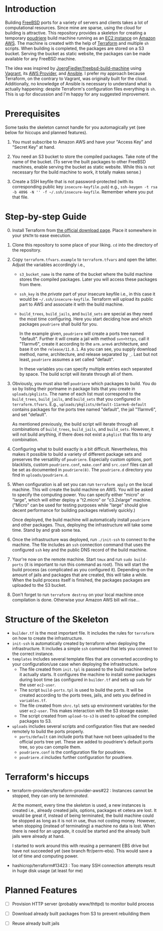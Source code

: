 # Introduction

Building [FreeBSD][4] ports for a variety of servers and clients takes
a lot of computational resources. Since mine are sparse, using the cloud
for building is attractive. This repository provides a skeleton for
creating a temporary [poudriere][1] build machine running as an [EC2
instance][2] on [Amazon AWS][3]. The machine is created with the help of
[Terraform][7] and multiple `sh` scripts. When building is completed, the
packages are stored on a S3 bucket. Serving the bucket as static website,
the packages can be made available for any FreeBSD machine.

The idea was inspired by [JoergFiedler/freebsd-build-machine][5] using
[Vagrant][6], its [AWS Provider][9], and [Ansible][10]. I prefer my
approach because Terraform, on the contrary to Vagrant, was originally
built for the cloud. Additionally, no knowledge of Ansible is necessary to
understand what is actually happening: despite Terraform's configuration
files everything is `sh`. This is up for discussion and I'm happy for any
suggested improvement.

# Prerequisites

Some tasks the skeleton cannot handle for you automagically yet (see below
for hiccups and planned features).

1. You must subscribe to Amazon AWS and have your "Access Key" and "Secret
   Key" at hand.

2. You need an S3 bucket to store the compiled packages. Take note of the
   name of the bucket. (To serve the built packages to other FreeBSD
   machines, enable serving the bucket as static website. While this is
   not necessary for the build machine to work, it totally makes sense.)

3. Create a SSH keyfile that is not password-protected (with its
   corresponding public key `insecure-keyfile.pub`) e.g., `ssh-keygen -t
   rsa -b 4096 -N '' -f ~/.ssh/insecure-keyfile`. Remember where you put
   that file.

# Step-by-step Guide

0. Install Terraform from [the official download page][8]. Place it
   somewhere in your `$PATH` to ease execution.

1. Clone this repository to some place of your liking. `cd` into the
   directory of the repository.

2. Copy `terraform.tfvars.example` to `terraform.tfvars` and open the
   latter. Adjust the variables accordingly i.e.,

   - `s3_bucket_name` is the name of the bucket where the build machine
     stores the compiled packages. Later you will access these packages
     from there.

   - `ssh_key` is the *private* part of your insecure keyfile i.e., in
     this case it would be `~/.ssh/insecure-keyfile`. Terraform will
     upload its public part to AWS and associate it with the build
     machine.

   - `build_trees`, `build_jails`, and `build_sets` are special as they
     need the most time configuring. Here you start deciding how and which
     packages `poudriere` shall build for you.

     In the example given, `poudriere` will create a ports tree named
     "default". Further it will create a jail with method `svn+https`,
     call it "11armv6", create it according to the `arm.armv6`
     architecture, and base it on the `release/11.0.1`. As you can see,
     you supply download method, name, architecture, and release separated
     by `_`. Last but not least, `poudriere` assumes a set called "default".

     In these variables you can specify multiple entries each separated by
     space. The build script will iterate through all of them.

3. Obviously, you must also tell `poudriere` which packages to build. You
   do so by listing their portname in package lists that you create in
   `uploads/pkglists`. The name of each list must correspond to the
   `build_trees`, `build_jails`, and `build_sets` that you configured in
   `terraform.tfvars`. E.g., `uploads/pkglists/default-11armv6-default`
   contains packages for the ports tree named "default", the jail
   "11armv6", and set "default".

   As mentioned previously, the build script will iterate through all
   combinations of `build_trees`, `build_jails`, and `build_sets`.
   However, it will not build anything, if there does not exist
   a `pkglist` that fits to any combination.

4. Configuring what to build exactly is a bit difficult. Nevertheless,
   this makes it possible to build a variety of different package sets and
   preserves the versatility of `poudriere`. Especially custom options,
   port blacklists, custom `poudriere.conf`, `make.conf` and `src.conf`
   files can all be set as documented in `poudriere(8)`. The `poudriere.d`
   directory you find in `uploads/poudriere.d`.

5. When configuration is all set you can run `terraform apply` on the
   local machine. This will create the build machine on AWS. You will be
   asked to specify the  computing power. You can specify either "micro"
   or "large", which will either deploy a "t2.micro" or "c3.2xlarge"
   machine. ("Micro" can be used for testing purposes while "large" should
   give decent performance for building packages relatively quickly.)
   
   Once deployed, the build machine will automatically install `poudriere`
   and other packages. Thus, deploying the infrastructure will take some
   time. Stand by and grab some tea.

6. Once the infrastructure was deployed, run `./init-ssh` to connect to
   the machine. The file includes an `ssh` connection command that uses
   the configured `ssh` key and the public DNS record of the build
   machine.

7. Your're now on the remote machine. Start `tmux` and run `sudo
   build-ports` (it is important to run this command as root). This will
   start the build process (as complicated as you configured it).
   Depending on the amount of jails and packages that are created, this
   will take a while. When the build process itself is finished, the
   packages packages are uploaded to the S3 bucket.

8. Don't forget to run `terraform destroy` on your local machine once
   compilation is done. Otherwise your Amazon AWS bill will rise...

# Structure of the Skeleton

- `builder.tf` is the most important file. It includes the rules for
  `terraform` on how to create the infrastructure.
- `init-ssh` is automatically created by terraform when deploying the
  infrastructure. It includes a simple `ssh` command that lets you connect
  to the correct instance.
- `templates` includes several template files that are converted according
  to your configuration/use case when deploying the infrastructure.
    - The file created from `init.tpl` is passed to the build machine
      before it actually starts. It configures the machine to install some
      packages during boot time (as configured in `builder.tf` and sets up
      `sudo` for the user `ec2-user`.
    - The script `build-ports.tpl` is used to build the ports. It will be
      created according to the ports trees, jails, and sets you defined in
      `variables.tf`.
    - The file created from `shrc.tpl` sets up environment variables for
      the user `ec2-user`. This makes interaction with the S3 storage
      easier.
    - The script created from `upload-to-s3` is used to upload the
      compiled packages to S3.
- `uploads` includes several scripts and configuration files that are
  needed remotely to build the ports properly.
    - `ports/default` can include ports that have not been uploaded to the
      official ports tree yet. These are added to poudriere's default
      ports tree, so you can compile them.
    - `poudriere.conf` is the configuration file for poudriere.
    - `poudriere.d` includes further configuration for poudriere.

# Terraform's hiccups

- terraform-providers/terraform-provider-aws#22 : Instances cannot be
  stopped, they can only be *terminated*.

  At the moment, every time the skeleton is used, a new instances is
  created i.e., already created jails, options, packages et cetera are
  lost. It would be great if, instead of being terminated, the build
  machine could be stopped as long as it is not in use, thus not costing
  money. However, when stopping (instead of terminating) a machine no data
  is lost. When there is need for an upgrade, it could be started and the
  already built jails were already at hand.

  I started to work around this with reusing a permanent EBS drive but
  have not succeeded yet (see branch ftr/perm-ebs). This would save a lot
  of time and computing power.

- hashicrop/terraform#13423 : Too many SSH connection attempts result in
  huge disk usage (at least for me)

# Planned Features

- [ ] Provision HTTP server (probably www/thttpd) to monitor build process
- [ ] Download already built packages from S3 to prevent rebuilding them
- [ ] Reuse already built jails


[1]: https://github.com/freebsd/poudriere

[2]: https://aws.amazon.com/ec2/instance-types

[3]: https://aws.amazon.com

[4]: https://www.freebsd.org

[5]: https://github.com/JoergFiedler/freebsd-build-machine

[6]: https://www.vagrantup.com

[7]: https://www.terraform.io

[8]: https://www.terraform.io/downloads.html

[9]: https://github.com/mitchellh/vagrant-aws

[10]: https://ansible.com
